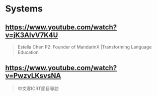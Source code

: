 # Systems

## https://www.youtube.com/watch?v=jK3AIvV7K4U

> Estella Chen P2: Founder of MandarinX |Transforming Language Education

## https://www.youtube.com/watch?v=PwzvLKsvsNA

> 中文客ICRT節目專訪 
